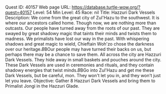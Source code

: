 Quest ID: 40157
Web page URL: https://database.turtle-wow.org/?quest=40157
Level: 54
Min Level: 45
Race: nil
Title: Hazzuri Dark Vessels
Description: We come from the great city of Zul'Hazu to the southwest. It is where our ancestors called home. Though now, we are nothing more than outcasts. Our people have turned away from the roots of our past. They are swayed by great shadowy magic that taints their minds and twists them to madness. We primalists have lost our way in the past. With whispering shadows and great magic to wield, Chieftain Woh'zo chose the darkness over our heritage.$B$BOur people may have turned their backs on us, but perhaps there may be a chance to save them. All across the city are Hazzuri Dark Vessels. They hide away in small baskets and pouches around the city. These Dark Vessels are used in ceremonies and rituals, and they contain shadowy energies that twist minds.$B$BGo into Zul'Hazu and get me these Dark Vessels, but be careful, mon. They won't let you in, and they won't just let you leave.
Objective: Gather 8 Hazzuri Dark Vessels and bring them to Primalist Jongi in the Hazzuri Glade.
